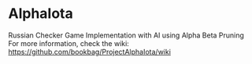 AlphaIota
=========

Russian Checker Game Implementation with AI using Alpha Beta Pruning
For more information, check the wiki: https://github.com/bookbag/ProjectAlphaIota/wiki